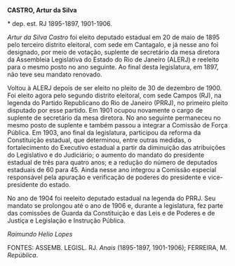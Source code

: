 **CASTRO, Artur da Silva**

\* dep. est. RJ 1895-1897, 1901-1906.

*Artur da Silva Castro* foi eleito deputado estadual em 20 de maio de
1895 pelo terceiro distrito eleitoral, com sede em Cantagalo, e já nesse
ano foi designado, por meio de votação, suplente de secretário da mesa
diretora da Assembleia Legislativa do Estado do Rio de Janeiro (ALERJ) e
reeleito para o mesmo posto no ano seguinte. Ao final desta legislatura,
em 1897, não teve seu mandato renovado.

Voltou à ALERJ depois de ser eleito no pleito de 30 de dezembro de 1900.
Foi eleito agora pelo segundo distrito eleitoral, com sede Campos (RJ),
na legenda do Partido Republicano do Rio de Janeiro (PRRJ), no primeiro
pleito disputado por esse partido. Em 1901 ocupou novamente o cargo de
suplente de secretário da mesa diretora. No ano seguinte permaneceu no
mesmo posto de suplente e também passou a integrar a Comissão de Força
Pública. Em 1903, ano final da legislatura, participou da reforma da
Constituição estadual, que determinou, entre outras medidas, o
fortalecimento do Executivo estadual a partir da diminuição das
atribuições do Legislativo e do Judiciário; o aumento do mandato do
presidente estadual de três para quatro anos; e a redução do número de
deputados estaduais de 60 para 45. Ainda nesse ano integrou a Comissão
especial responsável pela apuração e verificação de poderes do
presidente e vice-presidente do estado.

No ano de 1904 foi reeleito deputado estadual na legenda do PRRJ. Seu
mandato se prolongou até o ano de 1906 e, durante a legislatura, fez
parte das comissões de Guarda da Constituição e das Leis e de Poderes e
de Justiça e Legislação e Instrução Pública.

*Raimundo Helio Lopes*

FONTES: ASSEMB. LEGISL. RJ. *Anais* (1895-1897, 1901-1906); FERREIRA, M.
*República*.
